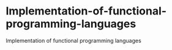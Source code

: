 Implementation-of-functional-programming-languages
==================================================

Implementation of functional programming languages